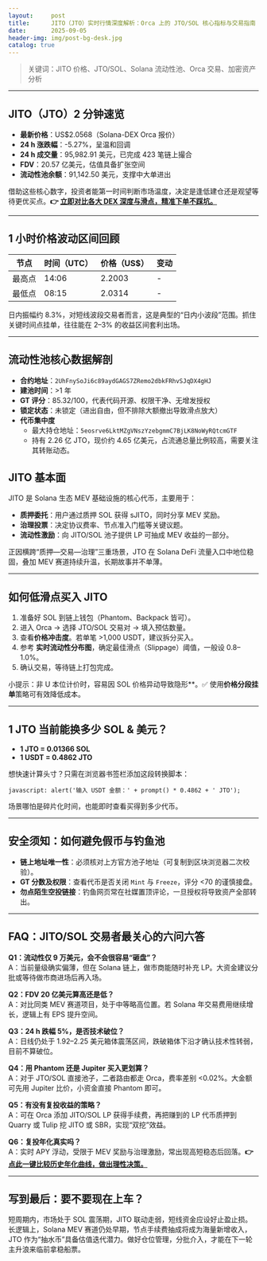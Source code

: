 ```yaml
---
layout:     post
title:      JITO（JTO）实时行情深度解析：Orca 上的 JTO/SOL 核心指标与交易指南
date:       2025-09-05
header-img: img/post-bg-desk.jpg
catalog: true
---
```


> 关键词：JITO 价格、JTO/SOL、Solana 流动性池、Orca 交易、加密资产分析

---

## JITO（JTO）2 分钟速览
- **最新价格**：US$2.0568（Solana-DEX Orca 报价）
- **24 h 涨跌幅**：-5.27%，呈温和回调
- **24 h 成交量**：95,982.91 美元，已完成 423 笔链上撮合
- **FDV**：20.57 亿美元，估值具备扩张空间
- **流动性池余额**：91,142.50 美元，支撑中大单进出

借助这些核心数字，投资者能第一时间判断市场温度，决定是逢低建仓还是观望等待更优买点。**👉 [立即对比各大 DEX 深度与滑点，精准下单不踩坑。](https://okxdog.com/)**

---

## 1 小时价格波动区间回顾
| 节点 | 时间（UTC） | 价格（US$） | 变动 |
|---|---|---|---|
| 最高点 | 14:06 | 2.2003 | - |
| 最低点 | 08:15 | 2.0314 | - |

日内振幅约 8.3%，对短线波段交易者而言，这是典型的“日内小波段”范围。抓住关键时间点挂单，往往能在 2–3% 的收益区间套利出场。

---

## 流动性池核心数据解剖
- **合约地址**：`2UhFnySoJi6c89aydGAGS7ZRemo2dbkFRhvSJqDX4gHJ`
- **建池时间**：>1 年
- **GT 评分**：85.32/100，代表代码开源、权限干净、无增发授权
- **锁定状态**：未锁定（进出自由，但不排除大额撤出导致滑点放大）
- **代币集中度**  
  - 最大持仓地址：`5eosrve6LktMZgVNszYzebgmmC7BjLK8NoWyRQtcmGTF`  
  - 持有 2.26 亿 JTO，现价约 4.65 亿美元，占流通总量比例较高，需要关注其转账动态。

## JITO 基本面
JITO 是 Solana 生态 MEV 基础设施的核心代币，主要用于：
- **质押委托**：用户通过质押 SOL 获得 sJITO，同时分享 MEV 奖励。
- **治理投票**：决定协议费率、节点准入门槛等关键议题。
- **流动性激励**：向 JITO/SOL 池子提供 LP 可抽成 MEV 收益的一部分。

正因横跨“质押—交易—治理”三重场景，JTO 在 Solana DeFi 流量入口中地位稳固，叠加 MEV 赛道持续升温，长期故事并不单薄。

---

## 如何低滑点买入 JITO
1. 准备好 SOL 到链上钱包（Phantom、Backpack 皆可）。
2. 进入 Orca → 选择 JTO/SOL 交易对 → 填入预估数量。
3. 查看**价格冲击度**。若单笔 >1,000 USDT，建议拆分买入。
4. 参考 **实时流动性分布图**，确定最佳滑点（Slippage）阈值，一般设 0.8–1.0%。
5. 确认交易，等待链上打包完成。

小提示：非 U 本位计价时，容易因 SOL 价格异动导致隐形**。✅ 使用**价格分段挂单**策略可有效降低成本。

---

## 1 JTO 当前能换多少 SOL & 美元？
- **1 JTO = 0.01366 SOL**
- **1 USDT = 0.4862 JTO**

想快速计算头寸？只需在浏览器书签栏添加这段转换脚本：
```
javascript: alert('输入 USDT 金额：' + prompt() * 0.4862 + ' JTO');
```
场景哪怕是碎片化时间，也能即时查看买得到多少代币。

---

## 安全须知：如何避免假币与钓鱼池
- **链上地址唯一性**：必须核对上方官方池子地址（可复制到区块浏览器二次校验）。
- **GT 分数及权限**：查看代币是否关闭 `Mint` 与 `Freeze`，评分 <70 的谨慎接盘。
- **勿点陌生空投链接**：钓鱼网页常在社媒置顶评论，一旦授权将导致资产全部转出。

---

## FAQ：JITO/SOL 交易者最关心的六问六答

**Q1：流动性仅 9 万美元，会不会很容易“砸盘”？**  
A：当前量级确实偏薄，但在 Solana 链上，做市商能随时补充 LP。大资金建议分批或等待做市商进场后再入场。

**Q2：FDV 20 亿美元算高还是低？**  
A：对比同类 MEV 赛道项目，处于中等略高位置。若 Solana 年交易费用继续增长，逻辑上有 EPS 提升空间。

**Q3：24 h 跌幅 5%，是否技术破位？**  
A：日线仍处于 1.92–2.25 美元箱体震荡区间，跌破箱体下沿才确认技术性转弱，目前不算破位。

**Q4：用 Phantom 还是 Jupiter 买入更划算？**  
A：对于 JTO/SOL 直接池子，二者路由都走 Orca，费率差别 <0.02%。大金额可先用 Jupiter 比价，小资金直接 Phantom 即可。

**Q5：有没有复投收益的策略？**  
A：可在 Orca 添加 JITO/SOL LP 获得手续费，再把赚到的 LP 代币质押到 Quarry 或 Tulip 挖 JITO 或 SBR，实现“双挖”效益。

**Q6：复投年化真实吗？**  
A：实时 APY 浮动，受限于 MEV 奖励与治理激励，常出现高短稳态后回落。**👉 [点此一键比较历史年化曲线，做出理性决策。](https://okxdog.com/)**

---

## 写到最后：要不要现在上车？
短周期内，市场处于 SOL 震荡期，JITO 联动走弱，短线资金应设好止盈止损。长逻辑上，Solana MEV 赛道仍处早期，节点手续费抽成将成为海量新增收入，JTO 作为“抽水币”具备估值迭代潜力。做好仓位管理，分批介入，才能在下一轮主升浪来临前拿稳船票。
